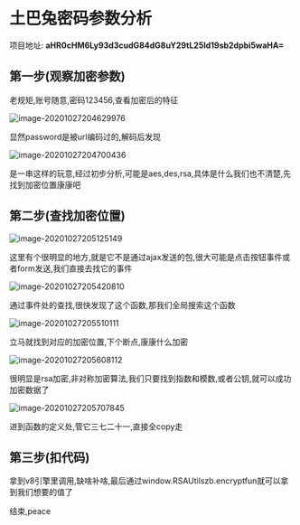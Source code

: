 # 土巴兔密码参数分析

项目地址: **aHR0cHM6Ly93d3cudG84dG8uY29tL25ld19sb2dpbi5waHA=**

## 第一步(观察加密参数)

老规矩,账号随意,密码123456,查看加密后的特征

![image-20201027204629976](C:\Users\WilliamWeson\AppData\Roaming\Typora\typora-user-images\image-20201027204629976.png)

显然password是被url编码过的,解码后发现

![image-20201027204700436](C:\Users\WilliamWeson\AppData\Roaming\Typora\typora-user-images\image-20201027204700436.png)

是一串这样的玩意,经过初步分析,可能是aes,des,rsa,具体是什么我们也不清楚,先找到加密位置康康吧

## 第二步(查找加密位置)

![image-20201027205125149](C:\Users\WilliamWeson\AppData\Roaming\Typora\typora-user-images\image-20201027205125149.png)

这里有个很明显的地方,就是它不是通过ajax发送的包,很大可能是点击按钮事件或者form发送,我们直接去找它的事件

![image-20201027205420810](C:\Users\WilliamWeson\AppData\Roaming\Typora\typora-user-images\image-20201027205420810.png)

通过事件处的查找,很快发现了这个函数,那我们全局搜索这个函数

![image-20201027205510111](C:\Users\WilliamWeson\AppData\Roaming\Typora\typora-user-images\image-20201027205510111.png)

立马就找到对应的加密位置,下个断点,康康什么加密

![image-20201027205608112](C:\Users\WilliamWeson\AppData\Roaming\Typora\typora-user-images\image-20201027205608112.png)

很明显是rsa加密,非对称加密算法,我们只要找到指数和模数,或者公钥,就可以成功加密数据了

![image-20201027205707845](C:\Users\WilliamWeson\AppData\Roaming\Typora\typora-user-images\image-20201027205707845.png)

进到函数的定义处,管它三七二十一,直接全copy走

## 第三步(扣代码)

拿到v8引擎里调用,缺啥补啥,最后通过window.RSAUtilszb.encryptfun就可以拿到我们想要的值了

结束,peace
